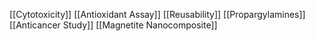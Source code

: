 [[Cytotoxicity]]
[[Antioxidant Assay]]
[[Reusability]]
[[Propargylamines]]
[[Anticancer Study]]
[[Magnetite Nanocomposite]]
